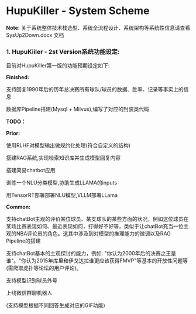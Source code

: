 # HupuKiller - System Scheme

**Note:** 关于系统整体技术栈选型、系统全流程设计、系统架构等系统性信息请查看 SysUp2Down.docx 文档

### 1. HupuKiiler - 2st Version系统功能设定:

目前对HupuKiller第一版的功能预期设定如下:

**Finished:**

支持回复1990年后的历年总决赛所有球队/球员的数据、胜率、记录等事实上的信息

数据库Pipeline搭建(Mysql + Milvus),编写了对应的封装类代码

**TODO：**

**Prior:**

使用RLHF对模型输出做规约化处理(符合自定义的结构)  

搭建RAG系统,实现检索知识库并生成模型回复内容

搭建简易chatbot应用

训练一个NLU分类模型,协助生成LLAMA的inputs

用TensorRT部署部署NLU模型,VLLM部署LLama

**Common:**

支持chatBot主观的评价某位球员、某支球队的某些方面的状况，例如这位球员在某场比赛表现如何、最近表现如何，打得好不好等，类似于让chatBot充当一位主观的NBA评论员的角色。这其中涉及到对模型的推理能力的微调以及RAG Pipeline的搭建

支持chatBot基本的主观探讨的能力，例如: "你认为2000年后的决赛之王是谁"。"你认为2015年库里和伊戈达拉谁更应该获得FMVP"等基本的开放性问题等(需爬取虎扑等论坛的用户评论)。

支持模型识别球员外号

上线微信群聊机器人

(支持模型根据不同回答生成对应的GIF功能)
